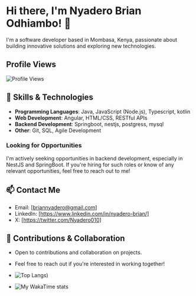 # Hi there, I'm Nyadero Brian Odhiambo! 👋
I'm a software developer based in Mombasa, Kenya, passionate about building innovative solutions and exploring new technologies.

## Profile Views
![Profile Views](https://komarev.com/ghpvc/?username=nyadero)

## 🔧 Skills & Technologies
- **Programming Languages**: Java, JavaScript (Node.js), Typescript, kotlin
- **Web Development**: Angular, HTML/CSS, RESTful APIs
- **Backend Development**: Springboot, nestjs, postgress, mysql
- **Other**: Git, SQL, Agile Development

### Looking for Opportunities
I'm actively seeking opportunities in backend development, especially in NestJS and SpringBoot. If you're hiring for such roles or know of any relevant opportunities, feel free to reach out to me!

## 📫 Contact Me

- Email: [briannyadero@gmail.com]
- LinkedIn: [https://www.linkedin.com/in/nyadero-brian/]
- X: [https://twitter.com/Nyadero010]

## 🤝 Contributions & Collaboration

- Open to contributions and collaboration on projects.
- Feel free to reach out if you're interested in working together!

- ![Top Langs](https://github-readme-stats.vercel.app/api/top-langs/?username=nyadero&layout=donut-vertical&show_icons=true))

- ![My WakaTime stats](https://github-readme-stats.vercel.app/api/wakatime?username=Nyadero010&layout=compact)

